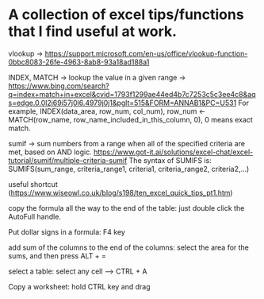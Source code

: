# A collection of excel tips/functions that I find useful at work.
vlookup -> https://support.microsoft.com/en-us/office/vlookup-function-0bbc8083-26fe-4963-8ab8-93a18ad188a1

INDEX, MATCH -> lookup the value in a given range -> https://www.bing.com/search?q=index+match+in+excel&cvid=1793f1299ae44ed4b7c7253c5c3ee4c8&aqs=edge.0.0l2j69i57j0l6.4979j0j1&pglt=515&FORM=ANNAB1&PC=U531
For example, INDEX(data_area, row_num, col_num), row_num <- MATCH(row_name, row_name_included_in_this_column, 0), 0 means exact match.


sumif -> sum numbers from a range when all of the specified criteria are met, based on AND logic.
https://www.got-it.ai/solutions/excel-chat/excel-tutorial/sumif/multiple-criteria-sumif
The syntax of SUMIFS is:
SUMIFS(sum_range, criteria_range1, criteria1, criteria_range2, criteria2,...)

useful shortcut (https://www.wiseowl.co.uk/blog/s198/ten_excel_quick_tips_pt1.htm)

copy the formula all the way to the end of the table: just double click the AutoFull handle.

Put dollar signs in a formula: F4 key

add sum of the columns to the end of the columns: select the area for the sums, and then press ALT + =

select a table: select any cell --> CTRL + A

Copy a worksheet: hold CTRL key and drag
